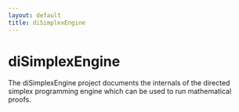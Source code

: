 ```yaml
---
layout: default
title: diSimplexEngine
---
```


# diSimplexEngine

The diSimplexEngine project documents the internals of the directed 
simplex programming engine which can be used to run mathematical 
proofs.

